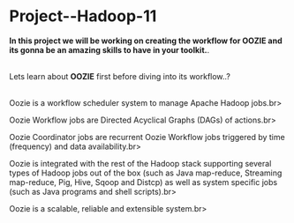 # Project--Hadoop-11

<table>
  
  **In this project we will be working on creating the workflow for OOZIE and its gonna be an amazing skills to have in your toolkit.**.<br></br>

  Lets learn about **OOZIE** first before diving into its workflow..?<br></br>

Oozie is a workflow scheduler system to manage Apache Hadoop jobs.br></br>

Oozie Workflow jobs are Directed Acyclical Graphs (DAGs) of actions.br></br>

Oozie Coordinator jobs are recurrent Oozie Workflow jobs triggered by time (frequency) and data availability.br></br>

Oozie is integrated with the rest of the Hadoop stack supporting several types of Hadoop jobs out of the box (such as Java map-reduce, Streaming map-reduce, Pig, Hive, Sqoop and Distcp) as well as system specific jobs (such as Java programs and shell scripts).br></br>

Oozie is a scalable, reliable and extensible system.br></br>
</table>
